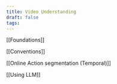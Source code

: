 ```yaml
---
title: Video Understanding
draft: false
tags:
---
```


[[Foundations]]

[[Conventions]]

[[Online Action segmentation (Temporal)]]

[[Using LLM]]

